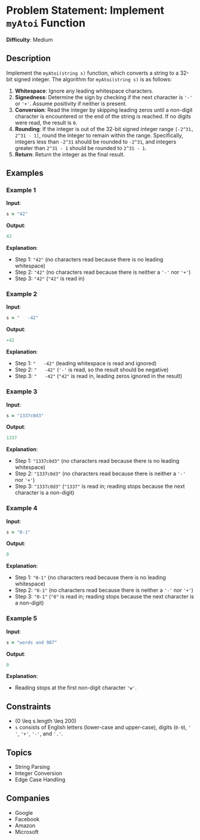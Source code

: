 # Problem Statement: Implement `myAtoi` Function

**Difficulty**: Medium

## Description

Implement the `myAtoi(string s)` function, which converts a string to a 32-bit signed integer. The algorithm for `myAtoi(string s)` is as follows:

1. **Whitespace**: Ignore any leading whitespace characters.
2. **Signedness**: Determine the sign by checking if the next character is `'-'` or `'+'`. Assume positivity if neither is present.
3. **Conversion**: Read the integer by skipping leading zeros until a non-digit character is encountered or the end of the string is reached. If no digits were read, the result is `0`.
4. **Rounding**: If the integer is out of the 32-bit signed integer range `[-2^31, 2^31 - 1]`, round the integer to remain within the range. Specifically, integers less than `-2^31` should be rounded to `-2^31`, and integers greater than `2^31 - 1` should be rounded to `2^31 - 1`.
5. **Return**: Return the integer as the final result.

## Examples

### Example 1

**Input**:
```ruby
s = "42"
```

**Output**:
```ruby
42
```

**Explanation**:
- Step 1: `"42"` (no characters read because there is no leading whitespace)
- Step 2: `"42"` (no characters read because there is neither a `'-'` nor `'+'`)
- Step 3: `"42"` (`"42"` is read in)

### Example 2

**Input**:
```ruby
s = "   -42"
```

**Output**:
```ruby
-42
```

**Explanation**:
- Step 1: `"   -42"` (leading whitespace is read and ignored)
- Step 2: `"   -42"` (`'-'` is read, so the result should be negative)
- Step 3: `"   -42"` (`"42"` is read in, leading zeros ignored in the result)

### Example 3

**Input**:
```ruby
s = "1337c0d3"
```

**Output**:
```ruby
1337
```

**Explanation**:
- Step 1: `"1337c0d3"` (no characters read because there is no leading whitespace)
- Step 2: `"1337c0d3"` (no characters read because there is neither a `'-'` nor `'+'`)
- Step 3: `"1337c0d3"` (`"1337"` is read in; reading stops because the next character is a non-digit)

### Example 4

**Input**:
```ruby
s = "0-1"
```

**Output**:
```ruby
0
```

**Explanation**:
- Step 1: `"0-1"` (no characters read because there is no leading whitespace)
- Step 2: `"0-1"` (no characters read because there is neither a `'-'` nor `'+'`)
- Step 3: `"0-1"` (`"0"` is read in; reading stops because the next character is a non-digit)

### Example 5

**Input**:
```ruby
s = "words and 987"
```

**Output**:
```ruby
0
```

**Explanation**:
- Reading stops at the first non-digit character `'w'`.

## Constraints

- \(0 \leq s.length \leq 200\)
- `s` consists of English letters (lower-case and upper-case), digits (`0-9`), `' '`, `'+'`, `'-'`, and `'.'`.

## Topics

- String Parsing
- Integer Conversion
- Edge Case Handling

## Companies

- Google
- Facebook
- Amazon
- Microsoft